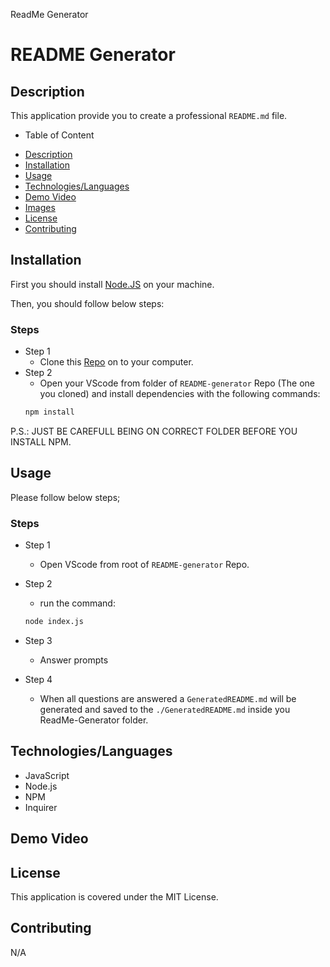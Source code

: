 ReadMe Generator

# README Generator


## Description

This application provide you to create a professional `README.md` file.

- Table of Content
 * [Description](#description)
 * [Installation](#installation)
 * [Usage](#usage)
 * [Technologies/Languages](#technologieslanguages)
 * [Demo Video](#demo-video)
 * [Images](#images)
 * [License](#license)
 * [Contributing](#contributing)
 

## Installation

First you should install [Node.JS](https://nodejs.org/) on your machine.

Then, you should follow below steps:

### Steps

- Step 1
  - Clone this [Repo](https://github.com/SebZG/README-generator) on to your computer.
- Step 2
  - Open your VScode from folder of `README-generator` Repo (The one you cloned) and install dependencies with the following commands:
  ```bash
  npm install
  ```
P.S.: JUST BE CAREFULL BEING ON CORRECT FOLDER BEFORE YOU INSTALL NPM. 

## Usage

Please follow below steps;

### Steps

- Step 1
  - Open VScode from root of `README-generator` Repo.
- Step 2
  - run the command:
  ```bash
  node index.js
  ```
- Step 3
  - Answer prompts

- Step 4
  - When all questions are answered a `GeneratedREADME.md` will be generated and saved to the `./GeneratedREADME.md` inside you ReadMe-Generator folder.

## Technologies/Languages

* JavaScript
* Node.js
* NPM
* Inquirer

## Demo Video



## License

This application is covered under the MIT License.

## Contributing

N/A